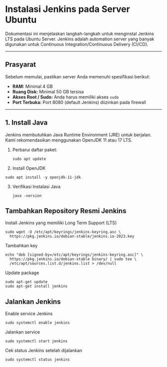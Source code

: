 # Instalasi Jenkins pada Server Ubuntu

Dokumentasi ini menjelaskan langkah-langkah untuk menginstal Jenkins LTS pada Ubuntu Server. Jenkins adalah automation server yang banyak digunakan untuk Continuous Integration/Continuous Delivery (CI/CD).

---

## Prasyarat

Sebelum memulai, pastikan server Anda memenuhi spesifikasi berikut:

- **RAM:** Minimal 4 GB  
- **Ruang Disk:** Minimal 50 GB tersisa  
- **Akses Root / Sudo:** Anda harus memiliki akses `sudo`  
- **Port Terbuka:** Port 8080 (default Jenkins) diizinkan pada firewall  

---

## 1. Install Java

Jenkins membutuhkan Java Runtime Environment (JRE) untuk berjalan. Kami rekomendasikan menggunakan OpenJDK 11 atau 17 LTS.

1. Perbarui daftar paket:
   ```
   sudo apt update
   ```
   
2. Install OpenJDK
  ```
  sudo apt install -y openjdk-11-jdk
  ```

3. Verifikasi Instalasi Java
   ```
   java -version
   ```

## Tambahkan Repository Resmi Jenkins
Install Jenkins yang memiliki Long Term Support (LTS)
```
sudo wget -O /etc/apt/keyrings/jenkins-keyring.asc \
  https://pkg.jenkins.io/debian-stable/jenkins.io-2023.key
```

Tambahkan key
```
echo "deb [signed-by=/etc/apt/keyrings/jenkins-keyring.asc]" \
  https://pkg.jenkins.io/debian-stable binary/ | sudo tee \
  /etc/apt/sources.list.d/jenkins.list > /dev/null
```

Update package
```
sudo apt-get update
sudo apt-get install jenkins
```

## Jalankan Jenkins
Enable service Jenkins
```
sudo systemctl enable jenkins
```
Jalankan service
```
sudo systemctl start jenkins
```
Cek status Jenkins setelah dijalankan
```
sudo systemctl status jenkins
```
